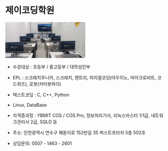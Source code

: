 # 제이코딩학원

<img src = "cover.jpg" width="50%">

- 수강대상 : 초등부 / 중고등부 / 대학성인부
- EPL : 스크래치주니어, 스크래치, 엔트리, 피지컬코딩(아두이노, 마이크로비트, 코드위즈), 로봇(카미봇파이)
- 텍스트코딩 : C, C++, Python
- Linux, DataBase
- 자격증과정 : YBMIT COS / COS Pro, 정보처리기사, 리눅스마스터 1/1급, 네트워크관리사 2급, SQLD 등

- 주소: 인천광역시 연수구 해돋이로 152번길 35 퍼스트프라자 5층 502호
- 상담문의: 0507 - 1463 - 2601
